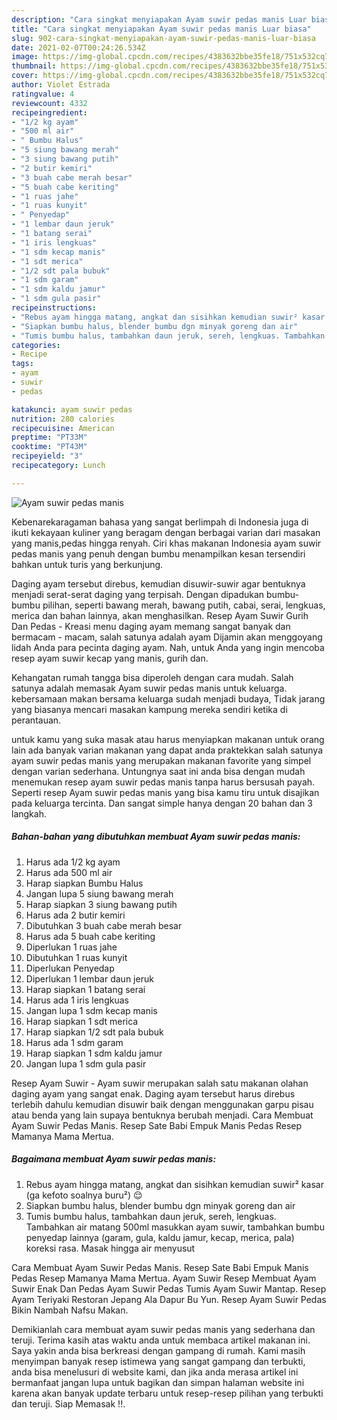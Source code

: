 ```yaml
---
description: "Cara singkat menyiapakan Ayam suwir pedas manis Luar biasa"
title: "Cara singkat menyiapakan Ayam suwir pedas manis Luar biasa"
slug: 902-cara-singkat-menyiapakan-ayam-suwir-pedas-manis-luar-biasa
date: 2021-02-07T00:24:26.534Z
image: https://img-global.cpcdn.com/recipes/4383632bbe35fe18/751x532cq70/ayam-suwir-pedas-manis-foto-resep-utama.jpg
thumbnail: https://img-global.cpcdn.com/recipes/4383632bbe35fe18/751x532cq70/ayam-suwir-pedas-manis-foto-resep-utama.jpg
cover: https://img-global.cpcdn.com/recipes/4383632bbe35fe18/751x532cq70/ayam-suwir-pedas-manis-foto-resep-utama.jpg
author: Violet Estrada
ratingvalue: 4
reviewcount: 4332
recipeingredient:
- "1/2 kg ayam"
- "500 ml air"
- " Bumbu Halus"
- "5 siung bawang merah"
- "3 siung bawang putih"
- "2 butir kemiri"
- "3 buah cabe merah besar"
- "5 buah cabe keriting"
- "1 ruas jahe"
- "1 ruas kunyit"
- " Penyedap"
- "1 lembar daun jeruk"
- "1 batang serai"
- "1 iris lengkuas"
- "1 sdm kecap manis"
- "1 sdt merica"
- "1/2 sdt pala bubuk"
- "1 sdm garam"
- "1 sdm kaldu jamur"
- "1 sdm gula pasir"
recipeinstructions:
- "Rebus ayam hingga matang, angkat dan sisihkan kemudian suwir² kasar (ga kefoto soalnya buru²) 😌"
- "Siapkan bumbu halus, blender bumbu dgn minyak goreng dan air"
- "Tumis bumbu halus, tambahkan daun jeruk, sereh, lengkuas. Tambahkan air matang 500ml masukkan ayam suwir, tambahkan bumbu penyedap lainnya (garam, gula, kaldu jamur, kecap, merica, pala) koreksi rasa. Masak hingga air menyusut"
categories:
- Recipe
tags:
- ayam
- suwir
- pedas

katakunci: ayam suwir pedas 
nutrition: 280 calories
recipecuisine: American
preptime: "PT33M"
cooktime: "PT43M"
recipeyield: "3"
recipecategory: Lunch

---
```



![Ayam suwir pedas manis](https://img-global.cpcdn.com/recipes/4383632bbe35fe18/751x532cq70/ayam-suwir-pedas-manis-foto-resep-utama.jpg)

Kebenarekaragaman bahasa yang sangat berlimpah di Indonesia juga di ikuti kekayaan kuliner yang beragam dengan berbagai varian dari masakan yang manis,pedas hingga renyah. Ciri khas makanan Indonesia ayam suwir pedas manis yang penuh dengan bumbu menampilkan kesan tersendiri bahkan untuk turis yang berkunjung.


Daging ayam tersebut direbus, kemudian disuwir-suwir agar bentuknya menjadi serat-serat daging yang terpisah. Dengan dipadukan bumbu-bumbu pilihan, seperti bawang merah, bawang putih, cabai, serai, lengkuas, merica dan bahan lainnya, akan menghasilkan. Resep Ayam Suwir Gurih Dan Pedas - Kreasi menu daging ayam memang sangat banyak dan bermacam - macam, salah satunya adalah ayam Dijamin akan menggoyang lidah Anda para pecinta daging ayam. Nah, untuk Anda yang ingin mencoba resep ayam suwir kecap yang manis, gurih dan.

Kehangatan rumah tangga bisa diperoleh dengan cara mudah. Salah satunya adalah memasak Ayam suwir pedas manis untuk keluarga. kebersamaan makan bersama keluarga sudah menjadi budaya, Tidak jarang yang biasanya mencari masakan kampung mereka sendiri ketika di perantauan.

untuk kamu yang suka masak atau harus menyiapkan makanan untuk orang lain ada banyak varian makanan yang dapat anda praktekkan salah satunya ayam suwir pedas manis yang merupakan makanan favorite yang simpel dengan varian sederhana. Untungnya saat ini anda bisa dengan mudah menemukan resep ayam suwir pedas manis tanpa harus bersusah payah.
Seperti resep Ayam suwir pedas manis yang bisa kamu tiru untuk disajikan pada keluarga tercinta. Dan sangat simple hanya dengan 20 bahan dan 3 langkah.


<!--inarticleads1-->

##### Bahan-bahan yang dibutuhkan membuat Ayam suwir pedas manis:

1. Harus ada 1/2 kg ayam
1. Harus ada 500 ml air
1. Harap siapkan  Bumbu Halus
1. Jangan lupa 5 siung bawang merah
1. Harap siapkan 3 siung bawang putih
1. Harus ada 2 butir kemiri
1. Dibutuhkan 3 buah cabe merah besar
1. Harus ada 5 buah cabe keriting
1. Diperlukan 1 ruas jahe
1. Dibutuhkan 1 ruas kunyit
1. Diperlukan  Penyedap
1. Diperlukan 1 lembar daun jeruk
1. Harap siapkan 1 batang serai
1. Harus ada 1 iris lengkuas
1. Jangan lupa 1 sdm kecap manis
1. Harap siapkan 1 sdt merica
1. Harap siapkan 1/2 sdt pala bubuk
1. Harus ada 1 sdm garam
1. Harap siapkan 1 sdm kaldu jamur
1. Jangan lupa 1 sdm gula pasir


Resep Ayam Suwir - Ayam suwir merupakan salah satu makanan olahan daging ayam yang sangat enak. Daging ayam tersebut harus direbus terlebih dahulu kemudian disuwir baik dengan menggunakan garpu pisau atau benda yang lain supaya bentuknya berubah menjadi. Cara Membuat Ayam Suwir Pedas Manis. Resep Sate Babi Empuk Manis Pedas Resep Mamanya Mama Mertua. 

<!--inarticleads2-->

##### Bagaimana membuat  Ayam suwir pedas manis:

1. Rebus ayam hingga matang, angkat dan sisihkan kemudian suwir² kasar (ga kefoto soalnya buru²) 😌
1. Siapkan bumbu halus, blender bumbu dgn minyak goreng dan air
1. Tumis bumbu halus, tambahkan daun jeruk, sereh, lengkuas. Tambahkan air matang 500ml masukkan ayam suwir, tambahkan bumbu penyedap lainnya (garam, gula, kaldu jamur, kecap, merica, pala) koreksi rasa. Masak hingga air menyusut


Cara Membuat Ayam Suwir Pedas Manis. Resep Sate Babi Empuk Manis Pedas Resep Mamanya Mama Mertua. Ayam Suwir Resep Membuat Ayam Suwir Enak Dan Pedas Ayam Suwir Pedas Tumis Ayam Suwir Mantap. Resep Ayam Teriyaki Restoran Jepang Ala Dapur Bu Yun. Resep Ayam Suwir Pedas Bikin Nambah Nafsu Makan. 

Demikianlah cara membuat ayam suwir pedas manis yang sederhana dan teruji. Terima kasih atas waktu anda untuk membaca artikel makanan ini. Saya yakin anda bisa berkreasi dengan gampang di rumah. Kami masih menyimpan banyak resep istimewa yang sangat gampang dan terbukti, anda bisa menelusuri di website kami, dan jika anda merasa artikel ini bermanfaat jangan lupa untuk bagikan dan simpan halaman website ini karena akan banyak update terbaru untuk resep-resep pilihan yang terbukti dan teruji. Siap Memasak !!. 
